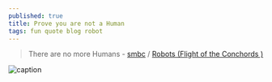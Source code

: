 ```yaml
---
published: true
title: Prove you are not a Human
tags: fun quote blog robot
---
```

> There are no more Humans - [smbc](https://www.smbc-comics.com/comic/captcha) / [Robots (Flight of the Conchords
)](https://www.youtube.com/watch?v=NI9nopaieEc)

![caption](https://www.smbc-comics.com/comics/1535025762-20180823.png)
